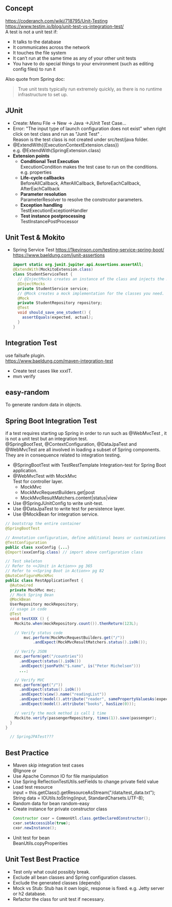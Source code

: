 ## Concept
https://coderanch.com/wiki/718795/Unit-Testing
https://www.testim.io/blog/unit-test-vs-integration-test/  
A test is not a unit test if:
- It talks to the database
- It communicates across the network
- It touches the file system
- It can’t run at the same time as any of your other unit tests
- You have to do special things to your environment (such as editing config files) to run it

Also quote from Spring doc:  
>True unit tests typically run extremely quickly, as there is no runtime infrastructure to set up.  

## JUnit
- Create: Menu File -> New -> Java ->JUnit Test Case...
- Error: "The input type of launch configuration does not exist" when right click on test class and run as "Junit Test" .  
  Reason is the test class is not created under src/test/java folder.  
- @ExtendWith({ExecutionContextExtension.class})  
  e.g.   @ExtendWith(SpringExtension.class)
- **Extension points**  
  - **Conditional Test Execution**  
    ExecutionCondition makes the test case to run on the conditions. e.g. properties  
  - **Life-cycle callbacks**  
    BeforeAllCallback, AfterAllCallback, BeforeEachCallback, AfterEachCallback  
  - **Parameter resolution**  
    ParameterResolver to resolve the constrcutor parameters.  
  - **Exception handling**  
    TestExecutionExceptionHandler  
  - **Test instance postprocessing**  
    TestInstancePostProcessor  

## Unit Test & Mokito
- Spring Service Test
  https://1kevinson.com/testing-service-spring-boot/  
  https://www.baeldung.com/junit-assertions  
  ```java
  import static org.junit.jupiter.api.Assertions.assertAll;
  @ExtendWith(MockitoExtension.class)
  class StudentServiceTest {
    // @InjectMocks creates an instance of the class and injects the mocks that are marked with the annotations @Mock into it.
    @InjectMocks
    private StudentService service;
    // @Mock creates a mock implementation for the classes you need.
    @Mock
    private StudentRepository repository;
    @Test
    void should_save_one_student() {
      assertEquals(expected, actual);
    }
  }
  ```

## Integration Test
use failsafe plugin.  
https://www.baeldung.com/maven-integration-test  
- Create test cases like xxxIT.
- mvn verify

## easy-random
To generate random data in objects.  

## Spring Boot Integration Test
if a test requires starting up Spring in order to run such as @WebMvcTest , it is not a unit test but an integration test.  
@SpringBootTest, @ContextConfiguration, @DataJpaTest and @WebMvcTest are all involved in loading a subset of Spring components. They are in consequence related to integration testing.  
- @SpringBootTest with TestRestTemplate
  Integration-test for Spring Boot application.  
- @WebMvcTest with MockMvc  
  Test for controller layer.  
  - MockMvc
  - MockMvcRequestBuilders.get|post  
  - MockMvcResultMatchers.content|status|view  
- Use @SpringJUnitConfig to write unit-test.  
- Use @DataJpaTest to write test for persistence layer.  
- Use @MockBean for integration service.  
```java
// bootstrap the entire container
@SpringBootTest

// Annotation configuration, define additional beans or customizations for a test
@TestConfiguration
public class xxxConfig {...}
@Import(xxxConfig.class) // import above configuration class

// Test skeleton
// Refer to <<JUnit in Action>> pg 365
// Refer to <<Spring Boot in Action>> pg 82
@AutoConfigureMockMvc
public class RestApplicationTest {
  @Autowired
  private MockMvc mvc;
  // Mock Spring Bean
  @MockBean
  UserRepository mockRepository;
  // usage in code
  @Test
  void testXXX () {
    Mockito.when(mockRepository.count()).thenReturn(123L);

    // Verify status code
		mvc.perform(MockMvcRequestBuilders.get("/"))
			.andExpect(MockMvcResultMatchers.status().isOk());

    // Verify JSON
    mvc.perform(get("/countries"))
      .andExpect(status().isOk())
      .andExpect(jsonPath("$.name", is("Peter Michelsen")))
      ...;

    // Verify MVC
    mvc.perform(get("/"))
      .andExpect(status().isOk())
      .andExpect(view().name("readingList"))
      .andExpect(model().attribute("reader", samePropertyValuesAs(expectedReader)))
      .andExpect(model().attribute("books", hasSize(0)));

    // verify the mock method is call 1 time
    Mockito.verify(passengerRepository, times(1)).save(passenger);
  }
}

  // SpringJPATest???
  ```

## Best Practice
- Maven skip integration test cases  
  @Ignore or 
- Use Apache Common IO for file manipulation
- Use Spring ReflectionTestUtils.setFields to change private field value
- Load test resource  
  input = this.getClass().getResourceAsStream("/data/test_data.txt");
  String data = IOUtils.toString(input, StandardCharsets.UTF-8);
- Random data for bean
  random-easy
- Create instance for private constructor class  
  ```java
  Constructor cxor = CommonUtl.class.getDeclaredConstructor();  
  cxor.setAccessible(true);  
  cxor.newInstance();  
  ```
- Unit test for bean  
  BeanUtils.copyProperities  

## Unit Test Best Practice
- Test only what could possibly break.  
- Exclude all bean classes and Spring configuration classes.  
- Exclude the generated classes (depends)  
- Mock vs Stub: Stub has it own logic, response is fixed. e.g. Jetty server or h2 database.  
- Refactor the class for unit test if necessary.  

